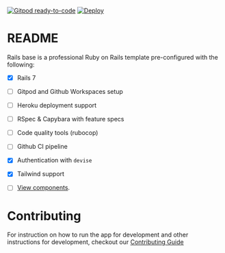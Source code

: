 [![Gitpod ready-to-code](https://img.shields.io/badge/Gitpod-ready--to--code-908a85?logo=gitpod)](https://gitpod.io/#https://github.com/vshousehq/rails-base)
[![Deploy](https://img.shields.io/badge/%E2%86%91_Deploy_to-Heroku-7056bf.svg)](https://heroku.com/deploy)

# README

Rails base is a professional Ruby on Rails template pre-configured with the following:

- [x] Rails 7
- [ ] Gitpod and Github Workspaces setup
- [ ] Heroku deployment support
- [ ] RSpec & Capybara with feature specs
- [ ] Code quality tools (rubocop)
- [ ] Github CI pipeline
- [x] Authentication with `devise`
- [x] Tailwind support
- [ ] [View components](https://viewcomponent.org/).


# Contributing

For instruction on how to run the app for development and other instructions for development, checkout our [Contributing Guide](/CONTRIBUTING.md)